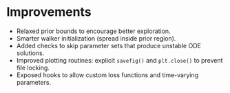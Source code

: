 # Improvements

- Relaxed prior bounds to encourage better exploration.
- Smarter walker initialization (spread inside prior region).
- Added checks to skip parameter sets that produce unstable ODE solutions.
- Improved plotting routines: explicit `savefig()` and `plt.close()` to prevent file locking.
- Exposed hooks to allow custom loss functions and time-varying parameters.